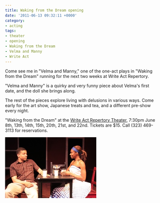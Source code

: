 ```yaml
---
title: Waking from the Dream opening
date: '2011-06-13 09:32:11 +0000'
category:
- acting
tags:
- theater
- opening
- Waking from the Dream
- Velma and Manny
- Write Act
---
```


Come see me in "Velma and Manny," one of the one-act plays in "Waking from the
Dream" running for the next two weeks at Write Act Repertory.

"Velma and Manny" is a quirky and very funny piece about Velma's first date, and
the doll she brings along.

The rest of the pieces explore living with delusions in various ways. Come early
for the art show, Japanese treats and tea, and a different pre-show every night.

"Waking from the Dream" at the [Write Act Repertory
Theater](http://writeactrep.org/), 7:30pm June 8th, 13th, 14th, 15th, 20th,
21st, and 22nd. Tickets are $15. Call (323) 469-3113 for reservations.

![Velma and Manny](images/waking-from-the-dream-velma-and-manny.jpg)

